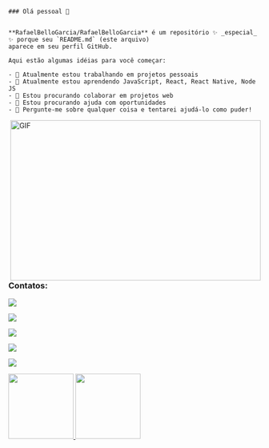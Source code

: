 <div style="flex" style="flex-direction: column">

    ### Olá pessoal 👋


    **RafaelBelloGarcia/RafaelBelloGarcia** é um repositório ✨ _especial_ ✨ porque seu `README.md` (este arquivo)
    aparece em seu perfil GitHub.

    Aqui estão algumas idéias para você começar:

    - 🔭 Atualmente estou trabalhando em projetos pessoais
    - 🌱 Atualmente estou aprendendo JavaScript, React, React Native, Node JS
    - 👯 Estou procurando colaborar em projetos web
    - 🤔 Estou procurando ajuda com oportunidades
    - 💬 Pergunte-me sobre qualquer coisa e tentarei ajudá-lo como puder!

</div>

<div>
    <img align="right" alt="GIF" src="https://github.com/abhisheknaiidu/abhisheknaiidu/blob/master/code.gif?raw=true"
        width="500" height="320" />
</div>

### Contatos:

<div>
    <p><a href="######" target="_blank"><img
            src="https://img.shields.io/badge/YouTube-FF0000?style=for-the-badge&logo=youtube&logoColor=white"
            target="_blank"></a></p>
    <p><a href="######" target="_blank"><img
            src="https://img.shields.io/badge/-Instagram-%23E4405F?style=for-the-badge&logo=instagram&logoColor=white"
            target="_blank"></a></p>
    <p><a href="######" target="_blank"><img
            src="https://img.shields.io/badge/Twitch-9146FF?style=for-the-badge&logo=twitch&logoColor=white"
            target="_blank"></a></p>
    <p><a href="mailto:bello.garcia@gmail.com"><img
            src="https://img.shields.io/badge/Gmail-D14836?style=for-the-badge&logo=gmail&logoColor=white"
            target="_blank"></a></p>
    <p><a href="https://www.linkedin.com/in/rafael-bello-garcia-1bb9756b/" target="_blank"><img
            src="https://img.shields.io/badge/-LinkedIn-%230077B5?style=for-the-badge&logo=linkedin&logoColor=white"
            target="_blank"></a></p>
</div>

<div>
    <a href="https://github.com/RafaelBelloGarcia">
        <img height="130em"
            src="https://github-readme-stats.vercel.app/api/top-langs/?username=RafaelBelloGarcia&layout=compact&langs_count=7&theme=dracula" />
        <img height="130em"
            src="https://github-readme-stats.vercel.app/api?username=RafaelBelloGarcia&show_icons=true&theme=dracula&include_all_commits=true&count_private=true" />
</div>
